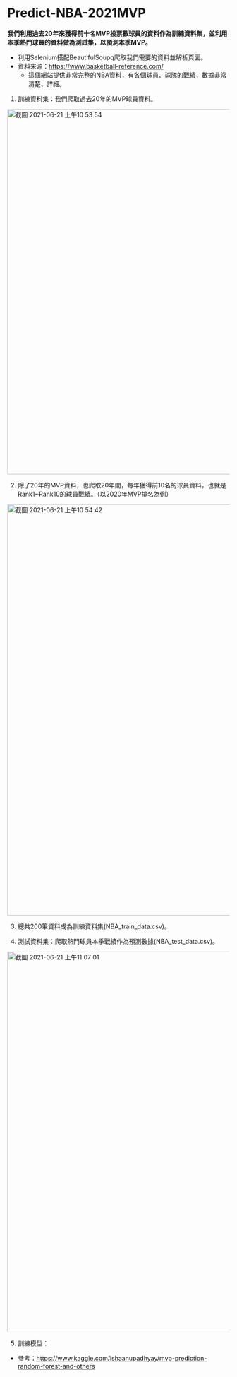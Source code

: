 # Predict-NBA-2021MVP
**我們利用過去20年來獲得前十名MVP投票數球員的資料作為訓練資料集，並利用本季熱門球員的資料做為測試集，以預測本季MVP。**

* 利用Selenium搭配BeautifulSoupq爬取我們需要的資料並解析頁面。
* 資料來源：https://www.basketball-reference.com/
  * 這個網站提供非常完整的NBA資料，有各個球員、球隊的戰績，數據非常清楚、詳細。
1. 訓練資料集：我們爬取過去20年的MVP球員資料。
 <img width="827" alt="截圖 2021-06-21 上午10 53 54" src="https://user-images.githubusercontent.com/84361729/122701042-fac72700-d27e-11eb-8b8e-4a2bc8cc8544.png">

2. 除了20年的MVP資料，也爬取20年間，每年獲得前10名的球員資料，也就是Rank1~Rank10的球員戰績。（以2020年MVP排名為例）
 <img width="931" alt="截圖 2021-06-21 上午10 54 42" src="https://user-images.githubusercontent.com/84361729/122701105-17635f00-d27f-11eb-9542-7e4e2b289a21.png">

3. 總共200筆資料成為訓練資料集(NBA_train_data.csv)。

4. 測試資料集：爬取熱門球員本季戰績作為預測數據(NBA_test_data.csv)。
 <img width="862" alt="截圖 2021-06-21 上午11 07 01" src="https://user-images.githubusercontent.com/84361729/122701893-cfddd280-d280-11eb-8d15-fe63e6a4e4c5.png">

5. 訓練模型：


* 參考：https://www.kaggle.com/ishaanupadhyay/mvp-prediction-random-forest-and-others

